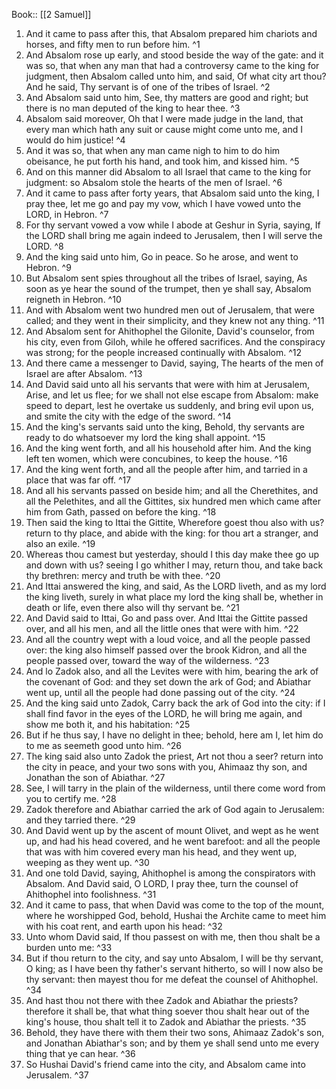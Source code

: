  Book:: [[2 Samuel]]
 1. And it came to pass after this, that Absalom prepared him chariots and horses, and fifty men to run before him. ^1
 2. And Absalom rose up early, and stood beside the way of the gate: and it was so, that when any man that had a controversy came to the king for judgment, then Absalom called unto him, and said, Of what city art thou? And he said, Thy servant is of one of the tribes of Israel. ^2
 3. And Absalom said unto him, See, thy matters are good and right; but there is no man deputed of the king to hear thee. ^3
 4. Absalom said moreover, Oh that I were made judge in the land, that every man which hath any suit or cause might come unto me, and I would do him justice! ^4
 5. And it was so, that when any man came nigh to him to do him obeisance, he put forth his hand, and took him, and kissed him. ^5
 6. And on this manner did Absalom to all Israel that came to the king for judgment: so Absalom stole the hearts of the men of Israel. ^6
 7. And it came to pass after forty years, that Absalom said unto the king, I pray thee, let me go and pay my vow, which I have vowed unto the LORD, in Hebron. ^7
 8. For thy servant vowed a vow while I abode at Geshur in Syria, saying, If the LORD shall bring me again indeed to Jerusalem, then I will serve the LORD. ^8
 9. And the king said unto him, Go in peace. So he arose, and went to Hebron. ^9
 10. But Absalom sent spies throughout all the tribes of Israel, saying, As soon as ye hear the sound of the trumpet, then ye shall say, Absalom reigneth in Hebron. ^10
 11. And with Absalom went two hundred men out of Jerusalem, that were called; and they went in their simplicity, and they knew not any thing. ^11
 12. And Absalom sent for Ahithophel the Gilonite, David's counselor, from his city, even from Giloh, while he offered sacrifices. And the conspiracy was strong; for the people increased continually with Absalom. ^12
 13. And there came a messenger to David, saying, The hearts of the men of Israel are after Absalom. ^13
 14. And David said unto all his servants that were with him at Jerusalem, Arise, and let us flee; for we shall not else escape from Absalom: make speed to depart, lest he overtake us suddenly, and bring evil upon us, and smite the city with the edge of the sword. ^14
 15. And the king's servants said unto the king, Behold, thy servants are ready to do whatsoever my lord the king shall appoint. ^15
 16. And the king went forth, and all his household after him. And the king left ten women, which were concubines, to keep the house. ^16
 17. And the king went forth, and all the people after him, and tarried in a place that was far off. ^17
 18. And all his servants passed on beside him; and all the Cherethites, and all the Pelethites, and all the Gittites, six hundred men which came after him from Gath, passed on before the king. ^18
 19. Then said the king to Ittai the Gittite, Wherefore goest thou also with us? return to thy place, and abide with the king: for thou art a stranger, and also an exile. ^19
 20. Whereas thou camest but yesterday, should I this day make thee go up and down with us? seeing I go whither I may, return thou, and take back thy brethren: mercy and truth be with thee. ^20
 21. And Ittai answered the king, and said, As the LORD liveth, and as my lord the king liveth, surely in what place my lord the king shall be, whether in death or life, even there also will thy servant be. ^21
 22. And David said to Ittai, Go and pass over. And Ittai the Gittite passed over, and all his men, and all the little ones that were with him. ^22
 23. And all the country wept with a loud voice, and all the people passed over: the king also himself passed over the brook Kidron, and all the people passed over, toward the way of the wilderness. ^23
 24. And lo Zadok also, and all the Levites were with him, bearing the ark of the covenant of God: and they set down the ark of God; and Abiathar went up, until all the people had done passing out of the city. ^24
 25. And the king said unto Zadok, Carry back the ark of God into the city: if I shall find favor in the eyes of the LORD, he will bring me again, and show me both it, and his habitation: ^25
 26. But if he thus say, I have no delight in thee; behold, here am I, let him do to me as seemeth good unto him. ^26
 27. The king said also unto Zadok the priest, Art not thou a seer? return into the city in peace, and your two sons with you, Ahimaaz thy son, and Jonathan the son of Abiathar. ^27
 28. See, I will tarry in the plain of the wilderness, until there come word from you to certify me. ^28
 29. Zadok therefore and Abiathar carried the ark of God again to Jerusalem: and they tarried there. ^29
 30. And David went up by the ascent of mount Olivet, and wept as he went up, and had his head covered, and he went barefoot: and all the people that was with him covered every man his head, and they went up, weeping as they went up. ^30
 31. And one told David, saying, Ahithophel is among the conspirators with Absalom. And David said, O LORD, I pray thee, turn the counsel of Ahithophel into foolishness. ^31
 32. And it came to pass, that when David was come to the top of the mount, where he worshipped God, behold, Hushai the Archite came to meet him with his coat rent, and earth upon his head: ^32
 33. Unto whom David said, If thou passest on with me, then thou shalt be a burden unto me: ^33
 34. But if thou return to the city, and say unto Absalom, I will be thy servant, O king; as I have been thy father's servant hitherto, so will I now also be thy servant: then mayest thou for me defeat the counsel of Ahithophel. ^34
 35. And hast thou not there with thee Zadok and Abiathar the priests? therefore it shall be, that what thing soever thou shalt hear out of the king's house, thou shalt tell it to Zadok and Abiathar the priests. ^35
 36. Behold, they have there with them their two sons, Ahimaaz Zadok's son, and Jonathan Abiathar's son; and by them ye shall send unto me every thing that ye can hear. ^36
 37. So Hushai David's friend came into the city, and Absalom came into Jerusalem. ^37
